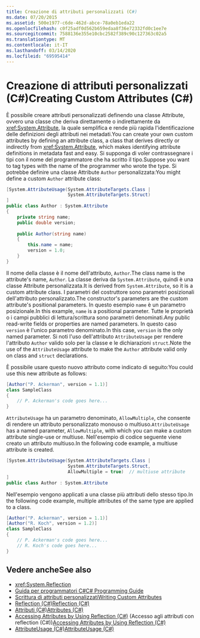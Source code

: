 ```yaml
---
title: Creazione di attributi personalizzati (C#)
ms.date: 07/20/2015
ms.assetid: 500e1977-c6de-462d-abce-78a0eb1eda22
ms.openlocfilehash: c0f25adf0d562b659edaa8f36e72332fd0c1ee7e
ms.sourcegitcommit: 7588136e355e10cbc2582f389c90c127363c02a5
ms.translationtype: MT
ms.contentlocale: it-IT
ms.lasthandoff: 03/14/2020
ms.locfileid: "69595414"
---
```

# <a name="creating-custom-attributes-c"></a><span data-ttu-id="c6962-102">Creazione di attributi personalizzati (C#)</span><span class="sxs-lookup"><span data-stu-id="c6962-102">Creating Custom Attributes (C#)</span></span>
<span data-ttu-id="c6962-103">È possibile creare attributi personalizzati definendo una classe Attribute, ovvero una classe che deriva direttamente o indirettamente da <xref:System.Attribute>, la quale semplifica e rende più rapida l'identificazione delle definizioni degli attributi nei metadati.</span><span class="sxs-lookup"><span data-stu-id="c6962-103">You can create your own custom attributes by defining an attribute class, a class that derives directly or indirectly from <xref:System.Attribute>, which makes identifying attribute definitions in metadata fast and easy.</span></span> <span data-ttu-id="c6962-104">Si supponga di voler contrassegnare i tipi con il nome del programmatore che ha scritto il tipo.</span><span class="sxs-lookup"><span data-stu-id="c6962-104">Suppose you want to tag types with the name of the programmer who wrote the type.</span></span> <span data-ttu-id="c6962-105">Si potrebbe definire una classe Attribute `Author` personalizzata:</span><span class="sxs-lookup"><span data-stu-id="c6962-105">You might define a custom `Author` attribute class:</span></span>  
  
```csharp  
[System.AttributeUsage(System.AttributeTargets.Class |  
                       System.AttributeTargets.Struct)  
]  
public class Author : System.Attribute  
{  
    private string name;  
    public double version;  
  
    public Author(string name)  
    {  
        this.name = name;  
        version = 1.0;  
    }  
}  
```  
  
 <span data-ttu-id="c6962-106">Il nome della classe è il nome dell'attributo, `Author`.</span><span class="sxs-lookup"><span data-stu-id="c6962-106">The class name is the attribute's name, `Author`.</span></span> <span data-ttu-id="c6962-107">La classe deriva da `System.Attribute`, quindi è una classe Attribute personalizzata.</span><span class="sxs-lookup"><span data-stu-id="c6962-107">It is derived from `System.Attribute`, so it is a custom attribute class.</span></span> <span data-ttu-id="c6962-108">I parametri del costruttore sono parametri posizionali dell'attributo personalizzato.</span><span class="sxs-lookup"><span data-stu-id="c6962-108">The constructor's parameters are the custom attribute's positional parameters.</span></span> <span data-ttu-id="c6962-109">In questo esempio `name` è un parametro posizionale.</span><span class="sxs-lookup"><span data-stu-id="c6962-109">In this example, `name` is a positional parameter.</span></span> <span data-ttu-id="c6962-110">Tutte le proprietà o i campi pubblici di lettura/scrittura sono parametri denominati.</span><span class="sxs-lookup"><span data-stu-id="c6962-110">Any public read-write fields or properties are named parameters.</span></span> <span data-ttu-id="c6962-111">In questo caso `version` è l'unico parametro denominato.</span><span class="sxs-lookup"><span data-stu-id="c6962-111">In this case, `version` is the only named parameter.</span></span> <span data-ttu-id="c6962-112">Si noti l'uso dell'attributo `AttributeUsage` per rendere l'attributo `Author` valido solo per la classe e le dichiarazioni `struct`.</span><span class="sxs-lookup"><span data-stu-id="c6962-112">Note the use of the `AttributeUsage` attribute to make the `Author` attribute valid only on class and `struct` declarations.</span></span>  
  
 <span data-ttu-id="c6962-113">È possibile usare questo nuovo attributo come indicato di seguito:</span><span class="sxs-lookup"><span data-stu-id="c6962-113">You could use this new attribute as follows:</span></span>  
  
```csharp  
[Author("P. Ackerman", version = 1.1)]  
class SampleClass  
{  
    // P. Ackerman's code goes here...  
}  
```  
  
 <span data-ttu-id="c6962-114">`AttributeUsage` ha un parametro denominato, `AllowMultiple`, che consente di rendere un attributo personalizzato monouso o multiuso.</span><span class="sxs-lookup"><span data-stu-id="c6962-114">`AttributeUsage` has a named parameter, `AllowMultiple`, with which you can make a custom attribute single-use or multiuse.</span></span> <span data-ttu-id="c6962-115">Nell'esempio di codice seguente viene creato un attributo multiuso.</span><span class="sxs-lookup"><span data-stu-id="c6962-115">In the following code example, a multiuse attribute is created.</span></span>  
  
```csharp  
[System.AttributeUsage(System.AttributeTargets.Class |  
                       System.AttributeTargets.Struct,  
                       AllowMultiple = true)  // multiuse attribute  
]  
public class Author : System.Attribute  
```  
  
 <span data-ttu-id="c6962-116">Nell'esempio vengono applicati a una classe più attributi dello stesso tipo.</span><span class="sxs-lookup"><span data-stu-id="c6962-116">In the following code example, multiple attributes of the same type are applied to a class.</span></span>  
  
```csharp  
[Author("P. Ackerman", version = 1.1)]  
[Author("R. Koch", version = 1.2)]  
class SampleClass  
{  
    // P. Ackerman's code goes here...  
    // R. Koch's code goes here...  
}  
```  
  
## <a name="see-also"></a><span data-ttu-id="c6962-117">Vedere anche</span><span class="sxs-lookup"><span data-stu-id="c6962-117">See also</span></span>

- <xref:System.Reflection>
- [<span data-ttu-id="c6962-118">Guida per programmatori C#</span><span class="sxs-lookup"><span data-stu-id="c6962-118">C# Programming Guide</span></span>](../../index.md)
- [<span data-ttu-id="c6962-119">Scrittura di attributi personalizzati</span><span class="sxs-lookup"><span data-stu-id="c6962-119">Writing Custom Attributes</span></span>](../../../../standard/attributes/writing-custom-attributes.md)
- [<span data-ttu-id="c6962-120">Reflection (C#)</span><span class="sxs-lookup"><span data-stu-id="c6962-120">Reflection (C#)</span></span>](../reflection.md)
- [<span data-ttu-id="c6962-121">Attributi (C#)</span><span class="sxs-lookup"><span data-stu-id="c6962-121">Attributes (C#)</span></span>](./index.md)
- <span data-ttu-id="c6962-122">[Accessing Attributes by Using Reflection (C#)](./accessing-attributes-by-using-reflection.md) (Accesso agli attributi con reflection (C#))</span><span class="sxs-lookup"><span data-stu-id="c6962-122">[Accessing Attributes by Using Reflection (C#)](./accessing-attributes-by-using-reflection.md)</span></span>
- [<span data-ttu-id="c6962-123">AttributeUsage (C#)</span><span class="sxs-lookup"><span data-stu-id="c6962-123">AttributeUsage (C#)</span></span>](./attributeusage.md)
